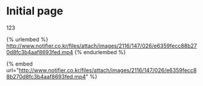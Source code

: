 # Initial page

123


{% urlembed %}
http://www.notifier.co.kr/files/attach/images/2116/147/026/e6359fecc88b270d8fc3b4aaf8693fed.mp4
{% endurlembed %}

{% embed url="http://www.notifier.co.kr/files/attach/images/2116/147/026/e6359fecc88b270d8fc3b4aaf8693fed.mp4" %}
